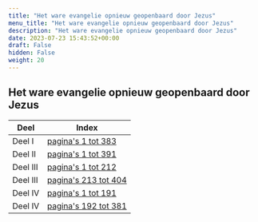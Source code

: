 ```yaml
---
title: "Het ware evangelie opnieuw geopenbaard door Jezus"
menu_title: "Het ware evangelie opnieuw geopenbaard door Jezus"
description: "Het ware evangelie opnieuw geopenbaard door Jezus"
date: 2023-07-23 15:43:52+00:00
draft: False
hidden: False
weight: 20
---
```

## Het ware evangelie opnieuw geopenbaard door Jezus

**Deel** | **Index**
---|---
Deel I | [pagina's 1 tot 383](/1-nl-padgett-messages/1-2-nl-gospel-revealed-anew-by-jesus/1-2-1-nl-volume-1-1/)
Deel II | [pagina's 1 tot 391](/1-nl-padgett-messages/1-2-nl-gospel-revealed-anew-by-jesus/1-2-2-nl-volume-2-1/)
Deel III | [pagina's 1 tot 212](/1-nl-padgett-messages/1-2-nl-gospel-revealed-anew-by-jesus/1-2-3-nl-volume-3-1/)
Deel III | [pagina's 213 tot 404](/1-nl-padgett-messages/1-2-nl-gospel-revealed-anew-by-jesus/1-2-4-nl-volume-3-2/)
Deel IV | [pagina's 1 tot 191](/1-nl-padgett-messages/1-2-nl-gospel-revealed-anew-by-jesus/1-2-5-nl-volume-4-1/)
Deel IV | [pagina's 192 tot 381](/1-nl-padgett-messages/1-2-nl-gospel-revealed-anew-by-jesus/1-2-6-nl-volume-4-2/)
